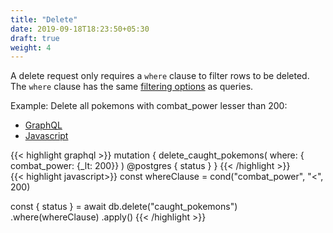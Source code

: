 ```yaml
---
title: "Delete"
date: 2019-09-18T18:23:50+05:30
draft: true
weight: 4
---
```


A delete request only requires a `where` clause to filter rows to be deleted. The `where` clause has the same [filtering options](/essentials/queries/filtering) as queries.

Example: Delete all pokemons with combat_power lesser than 200:

<div class="row tabs-wrapper">
  <div class="col s12" style="padding:0">
    <ul class="tabs">
      <li class="tab col s2"><a class="active" href="#delete-graphql">GraphQL</a></li>
      <li class="tab col s2"><a href="#delete-js">Javascript</a></li>
    </ul>
  </div>
  <div id="delete-graphql" class="col s12" style="padding:0">
{{< highlight graphql >}}
mutation {
  delete_caught_pokemons(
    where: { combat_power: {_lt: 200}}
  ) @postgres {
    status
  }
}
{{< /highlight >}}   
  </div>
  <div id="delete-js" class="col s12" style="padding:0">
{{< highlight javascript>}}
const whereClause = cond("combat_power", "<", 200)

const { status } = await db.delete("caught_pokemons")
  .where(whereClause)
  .apply()
{{< /highlight >}}  
  </div>
</div>
